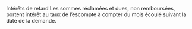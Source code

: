 Intérêts de retard
Les sommes réclamées et dues, non remboursées, portent intérêt au taux de l’escompte à compter du mois écoulé suivant la date de la demande.